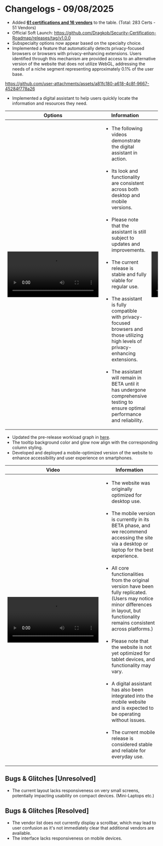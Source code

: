 # Changelogs - 09/08/2025
- Added <b><ins>61 certifications and 16 vendors</ins></b> to the table. (Total: 283 Certs - 51 Vendors)
- Official Soft Launch: https://github.com/Dragkob/Security-Certification-Roadmap/releases/tag/v1.0.0
- Subspecialty options now appear based on the specialty choice.
- Implemented a feature that automatically detects privacy-focused browsers or browsers with privacy-enhancing extensions. Users identified through this mechanism are provided access to an alternative version of the website that does not utilize WebGL, addressing the needs of a niche segment representing approximately 0.1% of the user base.

https://github.com/user-attachments/assets/a81fc180-a618-4c8f-9667-45284f778a26
- Implemented a digital assistant to help users quickly locate the information and resources they need.

| Options                                                                                               | Information | Timeout                                                                                                 |
|-------------------------------------------------------------------------------------------------------|-------------|---------------------------------------------------------------------------------------------------------|
| <video src="https://github.com/user-attachments/assets/552beadb-7bc5-43be-8002-869e90b753e9"></video> | <ul><li>The following videos demonstrate the digital assistant in action.</li><br /><li>Its look and functionality are consistent across both desktop and mobile versions.</li><br /><li>Please note that the assistant is still subject to updates and improvements.</li><br /><li>The current release is stable and fully viable for regular use.</li><br /><li>The assistant is fully compatible with privacy-focused browsers and those utilizing high levels of privacy-enhancing extensions.</li><br /><li>The assistant will remain in BETA until it has undergone comprehensive testing to ensure optimal performance and reliability.</li></ul>        | <video src="https://github.com/user-attachments/assets/c72ca079-0117-48eb-a548-b4fa68e6eb5f"></video>   |

- Updated the pre-release workload graph in [here](https://github.com/Dragkob/Security-Certification-Roadmap/blob/main/README.md).
- The tooltip background color and glow now align with the corresponding column styling.
- Developed and deployed a mobile-optimized version of the website to enhance accessibility and user experience on smartphones.

| Video                                                                                                 | Information                                  |
|-------------------------------------------------------------------------------------------------------|----------------------------------------------|
| <video src="https://github.com/user-attachments/assets/2891deed-538b-44a6-8c7f-5bf7fb7e68f2"></video> | <ul><li>The website was originally optimized for desktop use.</li><br /><li>The mobile version is currently in its BETA phase, and we recommend accessing the site via a desktop or laptop for the best experience.</li><br /><li>All core functionalities from the original version have been fully replicated. (Users may notice minor differences in layout, but functionality remains consistent across platforms.)</li><br /><li>Please note that the website is not yet optimized for tablet devices, and functionality may vary.</li><br /><li>A digital assistant has also been integrated into the mobile website and is expected to be operating without issues.</li><br /><li>The current mobile release is considered stable and reliable for everyday use.</li></ul> |


## Bugs & Glitches [Unresolved]
- The current layout lacks responsiveness on very small screens, potentially impacting usability on compact devices. (Mini-Laptops etc.)


## Bugs & Glitches [Resolved]
- The vendor list does not currently display a scrollbar, which may lead to user confusion as it's not immediately clear that additional vendors are available.
- The interface lacks responsiveness on mobile devices.
